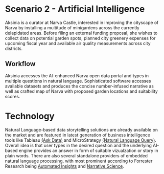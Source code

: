 # Scenario 2 - Artificial Intelligence

Aksinia is a curator at Narva Castle, interested in improving the cityscape of Narva by installing a multitude of minigardens across the currently delapidated areas. Before filing an external funding proposal, she wishes to collect data on potential garden spots, planned city greenery expenses for upcoming fiscal year and available air quality measurements across city districts. 

## Workflow

Aksinia accesses the AI-enhanced Narva open data portal and types in multiple questions in natural language. Sophisticated software accesses available datasets and produces the concise number-infused narrative as well as crafted map of Narva with proposed garden locations and suitability scores. 


# Technology
 
Natural Language-based data storytelling solutions are already available on the market and are featured in latest generation of business intelligence tools like Tableau [(Ask Data)](https://www.tableau.com/products/new-features/ask-data) and MicroStrategy [(Natural Language Query)](https://community.microstrategy.com/s/article/Natural-Language-Query-in-A-Nutshell-MicroStrategy-11-0?language=en_US). Overall idea is that user types in the desired question and the underlying AI-based engine provides an answer in form of suitable vizualzation or story in plain words. There are also several standalone providers of embedded natural language processing, with most prominent according to Forrester Research being [Automated Insights](https://automatedinsights.com/natural-language-generation/) and [Narrative Science](https://narrativescience.com/). 



